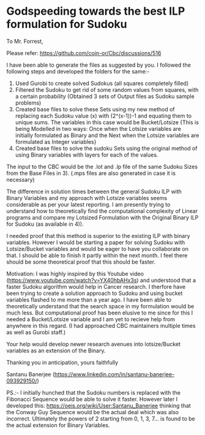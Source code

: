# Godspeeding towards the best ILP formulation for Sudoku


To Mr. Forrest,

Please refer: https://github.com/coin-or/Cbc/discussions/516

I have been able to generate the files as suggested by you. I followed the following steps and developed the folders for the same:-

1) Used Gurobi to create solved Sudokus (all squares completely filled)
2) Filtered the Sudoku to get rid of some random values from squares, with a certain probability (Obtained 3 sets of Output files as Sudoku sample problems)
3) Created base files to solve these Sets using my new method of replacing each Sudoku value (x) with (2^(x-1))-1 and equating them to unique sums. The variables in this case would be Bucket/Lotsize {This is being Modelled in two ways: Once when the Lotsize variables are initially formulated as Binary and the Next when the Lotsize variables are formulated as Integer variables}
4) Created base files to solve the sudoku Sets using the original method of using Binary variables with layers for each of the values.

The input to the CBC would be the .lot and .lp file of the same Sudoku Sizes from the Base Files in 3). (.mps files are also generated in case it is necessary)

The difference in solution times between the general Sudoku ILP with Binary Variables and my approach with Lotsize variables seems considerable as per your latest reporting. I am presently trying to understand how to theoretically find the computational complexity of Linear programs and compare my Lotsized Formulation with the Original Binary ILP for Sudoku (as available in 4)).

I needed proof that this method is superior to the existing ILP with binary variables. However I would be starting a paper for solving Sudoku with Lotsize/Bucket variables and would be eager to have you collaborate on that. I should be able to finish it partly within the next month. I feel there should be some theoretical proof that this should be faster.

Motivation: I was highly inspired by this Youtube video (https://www.youtube.com/watch?v=YX40hbAHx3s) and understood that a faster Sudoku algorithm would help in Cancer research. I therfore have been trying to create a solution approach to Sudoku and using bucket variables flashed to me more than a year ago. I have been able to theoretically understand that the search space in my formulation would be much less. But computational proof has been elusive to me since for this I needed a Bucket/Lotsize variable and I am yet to recieve help from anywhere in this regard. (I had approached CBC maintainers multiple times as well as Gurobi staff.)

Your help would develop newer research avenues into lotsize/Bucket variables as an extension of the Binary.

Thanking you in anticipation, yours faithfully

Santanu Banerjee (https://www.linkedin.com/in/santanu-banerjee-093929150/)

PS.:-
I initially hunched that the Sudoku numbers is replaced with the Fibonacci Sequence would be able to solve it faster. 
However later I developed this: https://oeis.org/wiki/User:Santanu_Banerjee thinking that the Conway Guy Sequence would be the actual deal which was also incorrect.
Ultimately the powers of 2 starting from 0, 1, 3, 7... is found to be the actual extension for Binary Variables.
